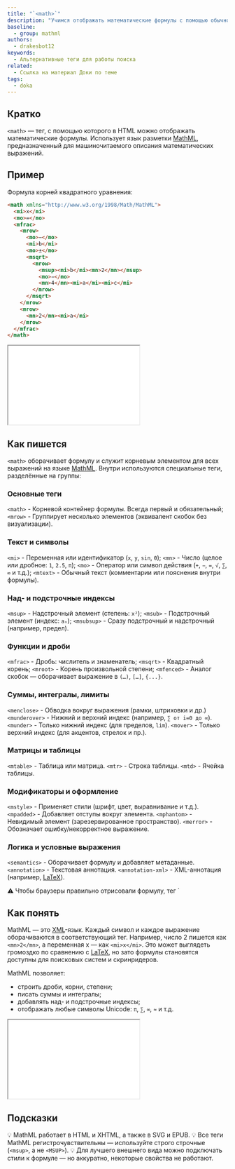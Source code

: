 ```yaml
---
title: "`<math>`"
description: "Учимся отображать математические формулы с помощью обычного HTML!"
baseline:
  - group: mathml
authors:
  - drakesbot12
keywords:
  - Альтернативные теги для работы поиска
related:
  - Ссылка на материал Доки по теме
tags:
  - doka
---
```


## Кратко

`<math>` — тег, с помощью которого в HTML можно отображать математические формулы. Использует язык разметки [MathML](https://developer.mozilla.org/en-US/docs/Web/MathML), предназначенный для машиночитаемого описания математических выражений.

## Пример

Формула корней квадратного уравнения:

```html
<math xmlns="http://www.w3.org/1998/Math/MathML">
  <mi>x</mi>
  <mo>=</mo>
  <mfrac>
    <mrow>
      <mo>−</mo>
      <mi>b</mi>
      <mo>±</mo>
      <msqrt>
        <mrow>
          <msup><mi>b</mi><mn>2</mn></msup>
          <mo>−</mo>
          <mn>4</mn><mi>a</mi><mi>c</mi>
        </mrow>
      </msqrt>
    </mrow>
    <mrow>
      <mn>2</mn><mi>a</mi>
    </mrow>
  </mfrac>
</math>
```

<iframe title="Формула корней квадратного уравнения в MathML" src="demos/math-quadratic/index.html" height="180"></iframe>

## Как пишется

`<math>` оборачивает формулу и служит корневым элементом для всех выражений на языке [MathML](https://developer.mozilla.org/en-US/docs/Web/MathML). Внутри используются специальные теги, разделённые на группы:

### Основные теги

`<math>` - Корневой контейнер формулы. Всегда первый и обязательный;
`<mrow>` - Группирует несколько элементов (эквивалент скобок без визуализации).

### Текст и символы

`<mi>` - Переменная или идентификатор (`x`, `y`, `sin`, `θ`);
`<mn>` - Число (целое или дробное: `1`, `2.5`, `π`);
`<mo>` - Оператор или символ действия (`+`, `−`, `=`, `√`, `∑`, `∞` и т.д.);
`<mtext>` -	Обычный текст (комментарии или пояснения внутри формулы).

### Над- и подстрочные индексы

`<msup>` - Надстрочный элемент (степень: `x²`);
`<msub>` - Подстрочный элемент (индекс: `aₙ`);
`<msubsup>` - Сразу подстрочный и надстрочный (например, предел).

### Функции и дроби

`<mfrac>` - Дробь: числитель и знаменатель;
`<msqrt>` - Квадратный корень;
`<mroot>` - Корень произвольной степени;
`<mfenced>` - Аналог скобок — оборачивает выражение в `(…)`, `[…]`, `{...}`.

### Суммы, интегралы, лимиты

`<menclose>` - Обводка вокруг выражения (рамки, штриховки и др.)
`<munderover>` - Нижний и верхний индекс (например, `∑ от i=0 до ∞`).
`<munder>` - Только нижний индекс (для пределов, `lim`).
`<mover>` - Только верхний индекс (для акцентов, стрелок и пр.).

### Матрицы и таблицы

`<mtable>` - Таблица или матрица.
`<mtr>` - Строка таблицы.
`<mtd>` - Ячейка таблицы.

### Модификаторы и оформление

`<mstyle>` - Применяет стили (шрифт, цвет, выравнивание и т.д.).
`<mpadded>` - Добавляет отступы вокруг элемента.
`<mphantom>` - Невидимый элемент (зарезервированное пространство).
`<merror>` - Обозначает ошибку/некорректное выражение.

### Логика и условные выражения

`<semantics>` - Оборачивает формулу и добавляет метаданные.
`<annotation>` - Текстовая аннотация.
`<annotation-xml>` - XML-аннотация (например, [LaTeX](https://www.latex-project.org/)).

<aside>
⚠️ Чтобы браузеры правильно отрисовали формулу, тег `<math>` должен иметь атрибут `xmlns="http://www.w3.org/1998/Math/MathML"`.
</aside>

## Как понять

MathML — это [XML](/tools/xml/)-язык. Каждый символ и каждое выражение оборачиваются в соответствующий тег. Например, число 2 пишется как `<mn>2</mn>`, а переменная x — как `<mi>x</mi>`. Это может выглядеть громоздко по сравнению с [LaTeX](https://www.latex-project.org/), но зато формулы становятся доступны для поисковых систем и скринридеров.

MathML позволяет:

- строить дроби, корни, степени;
- писать суммы и интегралы;
- добавлять над- и подстрочные индексы;
- отображать любые символы Unicode: `π`, `∑`, `∞`, `≈` и т.д.

<iframe title="Формула Тейлора в MathML" src="demos/math-quadratic/index.html" height="180"></iframe>

## Подсказки

💡 MathML работает в HTML и XHTML, а также в SVG и EPUB.
💡 Все теги MathML регистрочувствительны — используйте строго строчные (`<msup>`, а не `<MSUP>`).
💡 Для лучшего внешнего вида можно подключать стили к формуле — но аккуратно, некоторые свойства не работают.
